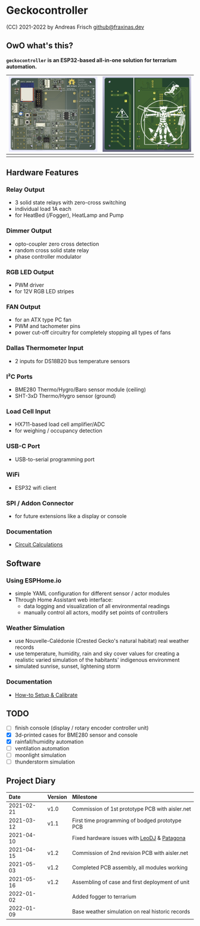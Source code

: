 # Geckocontroller

(CC) 2021-2022 by Andreas Frisch <github@fraxinas.dev>

## OwO what's this?
**`geckocontroller` is an ESP32-based all-in-one solution for terrarium automation.**

| ![](hardware/Geckocontroller-PCB-front.png) | ![](hardware/Geckocontroller-PCB-back.png) |
| :------------------------------------------ | :----------------------------------------- |
| []()                                        | []()                                       |

## Hardware Features
### Relay Output
* 3 solid state relays with zero-cross switching
* individual load 1A each
* for HeatBed (/Fogger), HeatLamp and Pump

### Dimmer Output
* opto-coupler zero cross detection
* random cross solid state relay
* phase controller modulator

### RGB LED Output
* PWM driver
* for 12V RGB LED stripes

### FAN Output
* for an ATX type PC fan
* PWM and tachometer pins
* power cut-off circuitry for completely stopping all types of fans

### Dallas Thermometer Input
* 2 inputs for DS18B20 bus temperature sensors

### I²C Ports
* BME280 Thermo/Hygro/Baro sensor module (ceiling)
* SHT-3xD Thermo/Hygro sensor (ground)

### Load Cell Input
* HX711-based load cell amplifier/ADC
* for weighing / occupancy detection

### USB-C Port
* USB-to-serial programming port

### WiFi
* ESP32 wifi client

### SPI / Addon Connector
* for future extensions like a display or console

### Documentation
* [Circuit Calculations](hardware/calculations/README.md)

## Software

### Using ESPHome.io
* simple YAML configuration for different sensor / actor modules
* Through Home Assistant web interface:
  * data logging and visualization of all environmental readings
  * manually control all actors, modify set points of controllers

### Weather Simulation
* use Nouvelle-Calédonie (Crested Gecko's natural habitat) real weather records
* use temperature, humidity, rain and sky cover values for creating a realistic varied simulation of the habitants' indigenous environment
* simulated sunrise, sunset, lightening storm

### Documentation
* [How-to Setup & Calibrate](software/README.md)

## TODO
- [ ] finish console (display / rotary encoder controller unit)
- [x] 3d-printed cases for BME280 sensor and console
- [x] rainfall/humidity automation
- [ ] ventilation automation
- [ ] moonlight simulation
- [ ] thunderstorm simulation

## Project Diary
| Date       | Version | Milestone                                        |
| :--------- | :------ | :----------------------------------------------- |
| 2021-02-21 | v1.0    | Commission of 1st prototype PCB with aisler.net  |
| 2021-03-12 | v1.1    | First time programming of bodged prototype PCB   |
| 2021-04-10 |         | Fixed hardware issues with [LeoDJ](https://github.com/LeoDJ) & [Patagona](https://github.com/patagonaa) |
| 2021-04-15 | v1.2    | Commission of 2nd revision PCB with aisler.net   |
| 2021-05-03 | v1.2    | Completed PCB assembly, all modules working      |
| 2021-05-16 | v1.2    | Assembling of case and first deployment of unit  |
| 2022-01-02 |         | Added fogger to terrarium                        |
| 2022-01-09 |         | Base weather simulation on real historic records |
